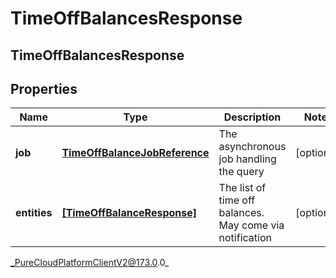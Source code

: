 # TimeOffBalancesResponse

## TimeOffBalancesResponse

## Properties

|Name | Type | Description | Notes|
|------------ | ------------- | ------------- | -------------|
| **job** | [**TimeOffBalanceJobReference**](TimeOffBalanceJobReference) | The asynchronous job handling the query | [optional] |
| **entities** | [**[TimeOffBalanceResponse]**]([TimeOffBalanceResponse]) | The list of time off balances. May come via notification | [optional] |



_PureCloudPlatformClientV2@173.0.0_
